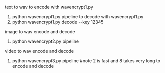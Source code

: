 text to wav
to encode with wavencrypt1.py 
1. python wavencrypt1.py pipeline
to decode with wavencrypt1.py
1. python wavencrypt1.py decode --key 12345

image to wav
encode and decode 
1. python wavencrypt2.py pipeline

video to wav
encode and decode
1. python wavencrypt3.py pipeline
#note 2 is fast and 8 takes very long to encode and decode